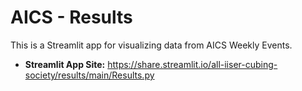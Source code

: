 # AICS - Results

This is a Streamlit app for visualizing data from AICS Weekly Events.

- **Streamlit App Site:** https://share.streamlit.io/all-iiser-cubing-society/results/main/Results.py
